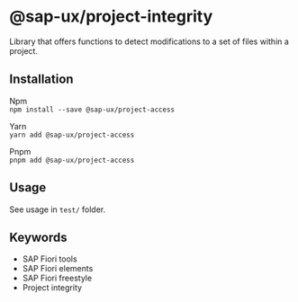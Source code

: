 # @sap-ux/project-integrity

Library that offers functions to detect modifications to a set of files within a project.

## Installation
Npm   
`npm install --save @sap-ux/project-access`

Yarn   
`yarn add @sap-ux/project-access`

Pnpm   
`pnpm add @sap-ux/project-access`

## Usage
See usage in `test/` folder.

## Keywords
* SAP Fiori tools
* SAP Fiori elements
* SAP Fiori freestyle
* Project integrity